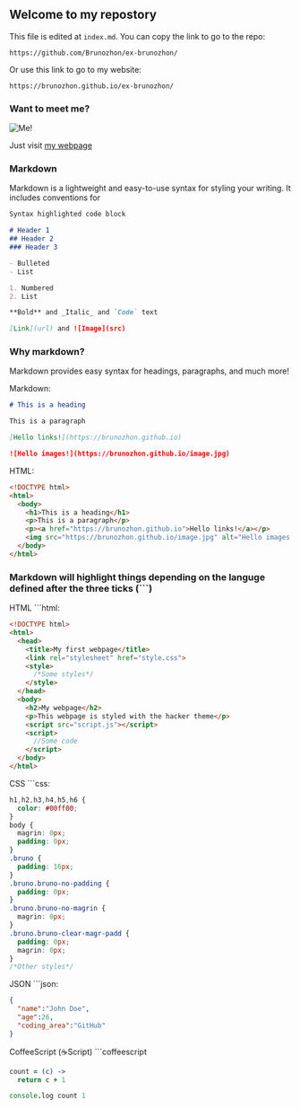 ## Welcome to my repostory

This file is edited at `index.md`. You can copy the link to go to the repo:

```
https://github.com/Brunozhon/ex-brunozhon/
```

Or use this link to go to my website:

```
https://brunozhon.github.io/ex-brunozhon/
```

### Want to meet me?

![Me!](https://brunozhon.github.io/image.jpg)

Just visit [my webpage](https://brunozhon.github.io)

### Markdown

Markdown is a lightweight and easy-to-use syntax for styling your writing. It includes conventions for

```markdown
Syntax highlighted code block

# Header 1
## Header 2
### Header 3

- Bulleted
- List

1. Numbered
2. List

**Bold** and _Italic_ and `Code` text

[Link](url) and ![Image](src)
```
### Why markdown?

Markdown provides easy syntax for headings, paragraphs, and much more!

Markdown:

```markdown
# This is a heading

This is a paragraph

[Hello links!](https://brunozhon.github.io)

![Hello images!](https://brunozhon.github.io/image.jpg)
```

HTML:

```html
<!DOCTYPE html>
<html>
  <body>
    <h1>This is a heading</h1>
    <p>This is a paragraph</p>
    <p><a href="https://brunozhon.github.io">Hello links!</a></p>
    <img src="https://brunozhon.github.io/image.jpg" alt="Hello images!">
  </body>
</html>
```

### Markdown will highlight things depending on the languge defined after the three ticks (\`\`\`)

HTML \`\`\`html:

```html
<!DOCTYPE html>
<html>
  <head>
    <title>My first webpage</title>
    <link rel="stylesheet" href="style.css">
    <style>
      /*Some styles*/
    </style>
  </head>
  <body>
    <h2>My webpage</h2>
    <p>This webpage is styled with the hacker theme</p>
    <script src="script.js"></script>
    <script>
      //Some code
    </script>
  </body>
</html>
```

CSS \`\`\`css:

```css
h1,h2,h3,h4,h5,h6 {
  color: #00ff00;
}
body {
  magrin: 0px;
  padding: 0px;
}
.bruno {
  padding: 16px; 
}
.bruno.bruno-no-padding {
  padding: 0px;
}
.bruno.bruno-no-magrin {
  magrin: 0px;
}
.bruno.bruno-clear-magr-padd {
  padding: 0px;
  magrin: 0px;
}
/*Other styles*/
```

JSON \`\`\`json:

```json
{
  "name":"John Doe",
  "age":26,
  "coding_area":"GitHub"
}
```

CoffeeScript (:coffee:Script) \`\`\`coffeescript

```coffeescript
count = (c) ->
  return c + 1

console.log count 1
```
